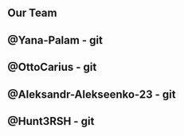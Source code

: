 ## Our Team
## @Yana-Palam - git
## @OttoCarius - git
## @Aleksandr-Alekseenko-23 - git
## @Hunt3RSH - git
